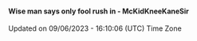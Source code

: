 #### Wise man says only fool rush in - McKidKneeKaneSir
Updated on 09/06/2023 - 16:10:06 (UTC) Time Zone
